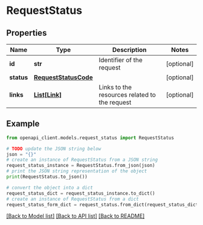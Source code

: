# RequestStatus


## Properties

Name | Type | Description | Notes
------------ | ------------- | ------------- | -------------
**id** | **str** | Identifier of the request | [optional] 
**status** | [**RequestStatusCode**](RequestStatusCode.md) |  | [optional] 
**links** | [**List[Link]**](Link.md) | Links to the resources related to the request | [optional] 

## Example

```python
from openapi_client.models.request_status import RequestStatus

# TODO update the JSON string below
json = "{}"
# create an instance of RequestStatus from a JSON string
request_status_instance = RequestStatus.from_json(json)
# print the JSON string representation of the object
print(RequestStatus.to_json())

# convert the object into a dict
request_status_dict = request_status_instance.to_dict()
# create an instance of RequestStatus from a dict
request_status_form_dict = request_status.from_dict(request_status_dict)
```
[[Back to Model list]](../README.md#documentation-for-models) [[Back to API list]](../README.md#documentation-for-api-endpoints) [[Back to README]](../README.md)


